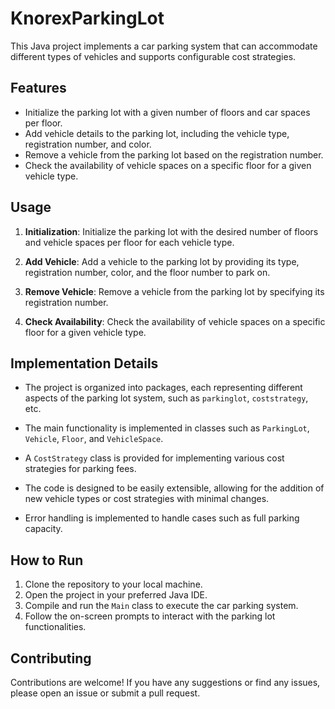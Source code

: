 # KnorexParkingLot

This Java project implements a car parking system that can accommodate different types of vehicles and supports configurable cost strategies.

## Features

- Initialize the parking lot with a given number of floors and car spaces per floor.
- Add vehicle details to the parking lot, including the vehicle type, registration number, and color.
- Remove a vehicle from the parking lot based on the registration number.
- Check the availability of vehicle spaces on a specific floor for a given vehicle type.

## Usage

1. **Initialization**: Initialize the parking lot with the desired number of floors and vehicle spaces per floor for each vehicle type.

2. **Add Vehicle**: Add a vehicle to the parking lot by providing its type, registration number, color, and the floor number to park on.

3. **Remove Vehicle**: Remove a vehicle from the parking lot by specifying its registration number.

4. **Check Availability**: Check the availability of vehicle spaces on a specific floor for a given vehicle type.

## Implementation Details

- The project is organized into packages, each representing different aspects of the parking lot system, such as `parkinglot`, `coststrategy`, etc.

- The main functionality is implemented in classes such as `ParkingLot`, `Vehicle`, `Floor`, and `VehicleSpace`.

- A `CostStrategy` class is provided for implementing various cost strategies for parking fees.

- The code is designed to be easily extensible, allowing for the addition of new vehicle types or cost strategies with minimal changes.

- Error handling is implemented to handle cases such as full parking capacity.

## How to Run

1. Clone the repository to your local machine.
2. Open the project in your preferred Java IDE.
3. Compile and run the `Main` class to execute the car parking system.
4. Follow the on-screen prompts to interact with the parking lot functionalities.

## Contributing

Contributions are welcome! If you have any suggestions or find any issues, please open an issue or submit a pull request.


